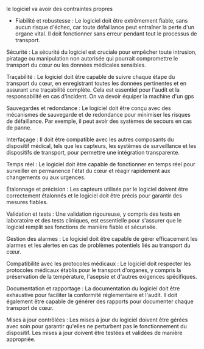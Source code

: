 le logiciel va avoir des contraintes propres 


- Fiabilité et robustesse : Le logiciel doit être extrêmement fiable, sans aucun risque d'échec, car toute défaillance peut entraîner la perte d'un organe vital. 
Il doit fonctionner sans erreur pendant tout le processus de transport.

Sécurité : La sécurité du logiciel est cruciale pour empêcher toute intrusion, piratage ou manipulation non autorisée qui pourrait compromettre le transport du cœur ou 
les données médicales sensibles.

Traçabilité : Le logiciel doit être capable de suivre chaque étape du transport du cœur, en enregistrant toutes les données pertinentes et en assurant une traçabilité complète. 
Cela est essentiel pour l'audit et la responsabilité en cas d'incident.
On va devoir équiper la machine d'un gps 

Sauvegardes et redondance : Le logiciel doit être conçu avec des mécanismes de sauvegarde et de redondance pour minimiser les risques de défaillance. 
Par exemple, il peut avoir des systèmes de secours en cas de panne.

Interfaçage : Il doit être compatible avec les autres composants du dispositif médical, tels que les capteurs, les systèmes de surveillance et les dispositifs de transport, 
pour permettre une intégration transparente.

Temps réel : Le logiciel doit être capable de fonctionner en temps réel pour surveiller en permanence l'état du cœur et réagir rapidement aux changements ou aux urgences.

Étalonnage et précision : Les capteurs utilisés par le logiciel doivent être correctement étalonnés et le logiciel doit être précis pour garantir des mesures fiables.

Validation et tests : Une validation rigoureuse, y compris des tests en laboratoire et des tests cliniques, est essentielle pour s'assurer que le logiciel 
remplit ses fonctions de manière fiable et sécurisée.

Gestion des alarmes : Le logiciel doit être capable de gérer efficacement les alarmes et les alertes en cas de problèmes potentiels liés au transport du cœur.

Compatibilité avec les protocoles médicaux : Le logiciel doit respecter les protocoles médicaux établis pour le transport d'organes, y compris la préservation de la température, 
l'asepsie et d'autres exigences spécifiques.

Documentation et rapportage : La documentation du logiciel doit être exhaustive pour faciliter la conformité réglementaire et l'audit. Il doit également être capable de 
générer des rapports pour documenter chaque transport de cœur.

Mises à jour contrôlées : Les mises à jour du logiciel doivent être gérées avec soin pour garantir qu'elles ne perturbent pas le fonctionnement du dispositif. 
Les mises à jour doivent être testées et validées de manière appropriée.

